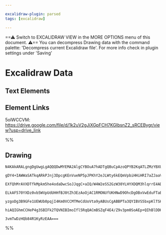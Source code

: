 ```yaml
---

excalidraw-plugin: parsed
tags: [excalidraw]

---
```

==⚠  Switch to EXCALIDRAW VIEW in the MORE OPTIONS menu of this document. ⚠== You can decompress Drawing data with the command palette: 'Decompress current Excalidraw file'. For more info check in plugin settings under 'Saving'



# Excalidraw Data

## Text Elements
## Element Links
5olWCCVM: https://drive.google.com/file/d/1k2uV2gJiXGpFCH7KGIbsnZ2_sRCEBygr/view?usp=drive_link

%%
## Drawing
```compressed-json
N4KAkARALgngDgUwgLgAQQQDwMYEMA2AlgCYBOuA7hADTgQBuCpAzoQPYB2KqATLZMzYBXUtiRoIACyhQ4zZAHoFAc0JRJQgEYA6bGwC2CgF7N6hbEcK4OCtptbErHALRY8RMpWdx8Q1TdIEfARcZgRmBShcZQUebQAObQBmGjoghH0EDihmbgBtcDBQMBKIEm4IAFY2fAB1AGF6gDUAWVSSyFhECozNBGJiXE1g9tLMbmcAdgAGSe0eSv5SmAnJ

gDY4+IAWWaSATkqARkPJnj3DpcgKEnVueNP5pJPKhY2eJLWty6kEQmVpbiHHiHRI7aZJaaVSprPbgpLfazKEZoabfZhQUhsADWCHqNTYpAqAGJDghSaTRpBNLhsFjlJihBxiHj8ASKhjrMw4LhAtlKRAAGaEfD4ADKsGR6EEHn56MxONqN0k3D4hQEGOxCHFMElEGl5W+DP+HHCuTQFzVEDY3OwahW5umqMt9OEcAAksQzag8gBdb4C8iZD3cDhC

EXfQhMrAVXDTfkMpkm5he4odaDwcSoJJqgC+aIQ/W4W2eSS2GzW30YLHYXDQM3hlqrrE4ADlOGIVXti+81o6I8wACLpKCFtACghhb6aYRMgCiwUy2S9vu+QjggxHxEBk2LlWmex4ZcOWwbaaIHCxFWksnkSjIhEY2mUbDYSIQugMCiFwQUxAUhyxHghCaHhlAAKUIAANABxOAADF6gACUmABpaC3XsDgAC0eAAfWYAAlepZwAIRgekFDMBAKAAfi

ELkAF570YXDz0vb5WVpUdUHHfBJ0tZh3EzAoOjAC1RMONUfUKHNwD9OhcDgOBxVwEduFTaBJAyTMICIf4oFGBhCGokiaTpBNmXxQkJCJAU7PswzsBEXkoDdEd9HFeVcSs4lyTJJAlggJzSBctyMlM2kXUZSzWWs9AOQ4LkeSyAzAuC0L3Lg4UxQlHT9S3NLnJSsKPI1BUlRVQqQuK9zPM1bVdXyxyiuyEqCOEY1TUBKqMoyAB5G07UBPtCiClrXM

yzgoDg3B9GFe1UEWUb0pqjI4Km0VCCMTMeCdUoVta9yABUsCgABBPTa3QYIBVS5bxpKlTSHOkK2AoLTcC3NBQ3De7qsOjJZyZM7XvekIvvQHlMSoHrVv0EHoaOjMKgswzBMxEVILuA55i2YtZlOSEYQrUb0ZqfAAE1uEmPY5niJJ9h4YEnmPaFAqMF99HUxsCCETNDm0aZ3niSp4hk2GAf0droqTL0IFRwL6RITbtpVPbICV4hxQQOBuCW0pNZaN

hiAQIGhmCCHeP4g3SBIFk2TQVNIBImoIfl5RqQACmBSZqF4E4/Z9v3pm0SoAEp+QIhBlDDHkUY93BvYhQPk94VOQ/DiBxb+ly6pxAaoBrL0fvwQKA1mhAo6jW2OGUbm0yyc3uIxPnvmwIhdbQFuEG+DgK+4bvvmEKBz0zbvs9KOwACsEGwHJRT7uAjZNs3hm4q2e9GmlC8YI6X3wevSi6PL0jnmt+Sc9EDCR7pvrDUvLU4nFLYnTez1Cc6z93/eQ

3vmTwDzHQb84R1KyRzEAA===
```
%%